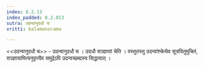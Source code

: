```yaml
---
index: 8.2.13
index_padded: 8.2.013
sutra: उदन्वानुदधौ च
vritti: balamanorama

---
```

<<उदन्वानुदधौ च>> - उदन्वानुदधौ च । उदधौ सञ्ज्ञायां चेति । वस्तुतस्तु उदन्वांश्चेत्येव सूत्रयितुमुचितं, सञ्ज्ञायामित्यनुवृत्त्यैव समुद्रेऽपि उदन्वच्छब्दस्य सिद्धत्वात् । 